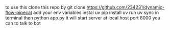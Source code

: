 to use this
clone this repo by git clone https://github.com/234231/dynamic-flow-pipecat
add your env variables
instal uv pip install uv 
run uv sync in terminal 
then python app.py
it will start server at local host port 8000 you can  to talk to bot


